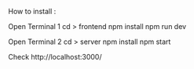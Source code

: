 How to install : 

Open Terminal 1
cd > frontend
npm install
npm run dev

Open Terminal 2
cd > server
npm install
npm start

Check http://localhost:3000/
